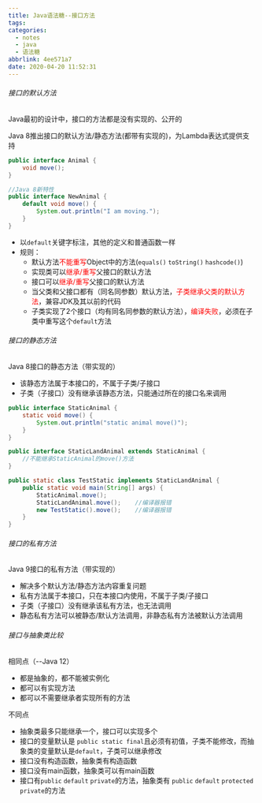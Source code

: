 ```yaml
---
title: Java语法糖--接口方法
tags:
categories:
  - notes
  - java
  - 语法糖
abbrlink: 4ee571a7
date: 2020-04-20 11:52:31
---
```



###### 接口的默认方法

Java最初的设计中，接口的方法都是没有实现的、公开的

Java 8推出接口的默认方法/静态方法(都带有实现的)，为Lambda表达式提供支持
<!--more-->

```java
public interface Animal {
    void move();
}

//Java 8新特性
public interface NewAnimal {
    default void move() {
        System.out.println("I am moving.");
    }
}
```

- 以`default`关键字标注，其他的定义和普通函数一样
- 规则：
  - 默认方法<font color=red>不能重写</font>Object中的方法(`equals()` `toString()` `hashcode()`)
  - 实现类可以<font color=red>继承/重写</font>父接口的默认方法
  - 接口可以<font color=red>继承/重写</font>父接口的默认方法
  - 当父类和父接口都有（同名同参数）默认方法，<font color=red>子类继承父类的默认方法</font>，兼容JDK及其以前的代码
  - 子类实现了2个接口（均有同名同参数的默认方法），<font color=red>编译失败</font>，必须在子类中重写这个`default`方法

###### 接口的静态方法

Java 8接口的静态方法（带实现的）

- 该静态方法属于本接口的，不属于子类/子接口
- 子类（子接口）没有继承该静态方法，只能通过所在的接口名来调用

```java
public interface StaticAnimal {
    static void move() {
        System.out.println("static animal move()");
    }
}

public interface StaticLandAnimal extends StaticAnimal {
    //不能继承StaticAnimal的move()方法
}

public static class TestStatic implements StaticLandAnimal {
    public static void main(String[] args) {
        StaticAnimal.move();        
        StaticLandAnimal.move();    //编译器报错
        new TestStatic().move();    //编译器报错
    }
}
```

###### 接口的私有方法

Java 9接口的私有方法（带实现的）

- 解决多个默认方法/静态方法内容重复问题
- 私有方法属于本接口，只在本接口内使用，不属于子类/子接口
- 子类（子接口）没有继承该私有方法，也无法调用
- 静态私有方法可以被静态/默认方法调用，非静态私有方法被默认方法调用

###### 接口与抽象类比较

相同点（--Java 12）

- 都是抽象的，都不能被实例化
- 都可以有实现方法
- 都可以不需要继承者实现所有的方法

不同点

- 抽象类最多只能继承一个，接口可以实现多个
- 接口的变量默认是 `public static final`且必须有初值，子类不能修改，而抽象类的变量默认是`default`，子类可以继承修改
- 接口没有构造函数，抽象类有构造函数
- 接口没有main函数，抽象类可以有main函数
- 接口有`public` `default` `private`的方法，抽象类有 `public` `default` `protected` `private`的方法